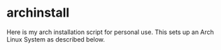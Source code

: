 # archinstall
Here is my arch installation script for personal use. This sets up an Arch Linux System as described below.
